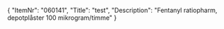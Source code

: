 {
  "ItemNr": "060141",
  "Title": "test",
  "Description": "Fentanyl ratiopharm, depotplåster 100 mikrogram/timme"
}